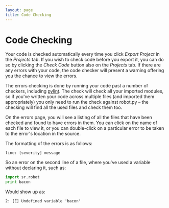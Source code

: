 ```yaml
---
layout: page
title: Code Checking
---
```


Code Checking
=============

Your code is checked automatically every time you click _Export Project_ in the _Projects_ tab.
If you wish to check code before you export it, you can do so by clicking the _Check Code_ button also on the _Projects_ tab.
If there are any errors with your code, the code checker will present a warning offering you the chance to view the errors.

The errors checking is done by running your code past a number of checkers,
 including [pylint](http://www.logilab.org/project/pylint).
The check will check all your imported modules,
 so if you've written your code across multiple files (and imported them appropriately)
 you only need to run the check against robot.py &ndash; the checking will find all the used files and check them too.

On the errors page, you will see a listing of all the files that have been checked and found to have errors in them.
You can click on the name of each file to view it,
 or you can double-click on a particular error to be taken to the error's location in the source.

The formatting of the errors is as follows:

~~~~~ not-code
line: [severity] message
~~~~~

So an error on the second line of a file,
 where you've used a variable without declaring it,
 such as:

~~~~~ python
import sr.robot
print bacon
~~~~~

Would show up as:
~~~~~ not-code
2: [E] Undefined variable 'bacon'
~~~~~
